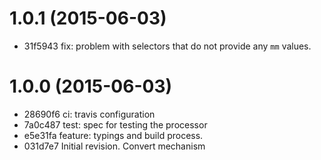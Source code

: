 # 1.0.1 (2015-06-03)

  * 31f5943 fix: problem with selectors that do not provide any `mm` values.

# 1.0.0 (2015-06-03)

  * 28690f6 ci: travis configuration
  * 7a0c487 test: spec for testing the processor
  * e5e31fa feature: typings and build process.
  * 031d7e7 Initial revision. Convert mechanism
